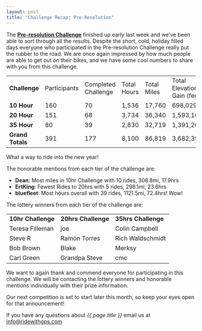 ```yaml
---
layout: post
title: "Challenge Recap: Pre-Resolution"
---
```

The <a href="http://ridewithgps.com/competitions/Pre-resolution-challenge/overview"><b>Pre-resolution Challenge</b></a> finished up early last week and we've been able to sort through all the results. Despite the short, cold, holiday filled days everyone who participated in the Pre-resolution Challenge really put the rubber to the road. We are once again impressed by how much people are able to get out on their bikes, and we have some cool numbers to share with you from this challenge. 

<table>
	<tr>
		<td><b>Challenge</b></td>
		<td>Participants</td>
		<td>Completed Challenge</td>
		<td>Total Hours</td>
		<td>Total Miles</td>
		<td>Total Elevation Gain (feet)</td>
		<td>Total Rides</td>
	</tr>
	<tr>
		<td><b>10 Hour</b></td>
		<td>160</td>
		<td>70</td>
		<td>1,536</td>
		<td>17,760</td>
		<td>698,029</td>
		<td>922</td>
	</tr>
	<tr>
		<td><b>20 Hour</b></td>
		<td>151</td>
		<td>68</td>
		<td>3,734</td>
		<td>36,340</td>
		<td>1,593,108</td>
		<td>1,385</td>
	</tr>
	<tr>
		<td><b>35 Hour</b></td>
		<td>80</td>
		<td>39</td>
		<td>2,830</td>
		<td>32,719</td>
		<td>1,391,260</td>
		<td>979</td>
	</tr>
	<tr>
		<td><b>Grand Totals</b></td>
		<td>391</td>
		<td>177</td>
		<td>8,100</td>
		<td>86,819</td>
		<td>3,682,397</td>
		<td>3,286</td>
	</tr>
</table>

What a way to ride into the new year! 

The honorable mentions from each tier of the challenge are:

- <b>Dean</b>: Most miles in 10hr Challenge with 10 rides, 308.8mi, 17.9hrs
- <b>ErtKing</b>: Fewest Rides to 20hrs with 5 rides, 298.1mi, 23.6hrs
- <b>bluefleet</b>: Most hours overall with 39 rides, 1121.5mi, 72.4hrs! Wow!

The lottery winners from each tier of the challenge are:

<table>
	<tr>
		<td><b>10hr Challenge</b></td>
		<td><b>20hrs Challenge</b></td>
		<td><b>35hrs Challenge</b></td>
	</tr>
	<tr>
		<td>Teresa Filleman</td>
		<td>joe</td>
		<td>Colin Campbell</td>
	</tr>
	<tr>
		<td>Steve R</td>
		<td>Ramón Torres</td>
		<td>Rich Waldschmidt</td>
	</tr>
	<tr>
		<td>Bob Brown</td>
		<td>Blake</td>
		<td>Merksy</td>
	</tr>
	<tr>
		<td>Carl Green</td>
		<td>Grandpa Steve</td>
		<td>cmc</td>
	</tr>
</table>

We want to again thank and commend everyone for participating in this challenge. We will be contacting the lottery winners and honorable mentions individually with their prize information. 

Our next competition is set to start later this month, so keep your eyes open for that announcement!

If you have any questions about *{{ page.title }}* email us at <a href="mailto:info@ridewithgps.com">info@ridewithgps.com</a>
